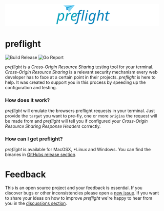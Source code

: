 ![preflight](https://raw.githubusercontent.com/sullrich84/preflight/master/assets/logo.svg)

# preflight

![Build Release](https://github.com/sullrich84/preflight/workflows/Build%20Release/badge.svg)
![Go Report](https://goreportcard.com/badge/github.com/sullrich84/preflight)

*preflight* is a *Cross-Origin Resource Sharing* testing tool for your terminal. 
*Cross-Origin Resource Sharing* is a relevant security mechanism every web 
developer has to face at a certain point in their projects. *preflight* is here 
to help. It was created to support you in this process by speeding up the 
configuration and testing.

### How does it work?

*preflight* will emulate the browsers preflight requests in your terminal. Just 
provide the `target` you want to pre-fly, one or more `origins` the request will 
be made from and *preflight* will tell you if configured your *Cross-Origin 
Resource Sharing Response Headers* correctly.

### How can I get preflight?

*preflight* is available for MacOSX, *Linux and Windows. You can find 
the binaries in [GitHubs release section](https://github.com/sullrich84/preflight/releases).

# Feedback

This is an open source project and your feedback is essential. If you discover 
bugs or other inconsistencies please open a [new issue](https://github.com/sullrich84/preflight/issues).
If you want to share your ideas on how to improve *preflight* we're happy to hear
from you in the [discussions section](https://github.com/sullrich84/preflight/discussions).
